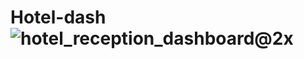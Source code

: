 # Hotel-dash![hotel_reception_dashboard@2x](https://user-images.githubusercontent.com/45312477/156297229-a5cbf314-c725-4012-b218-72313985e595.png)
